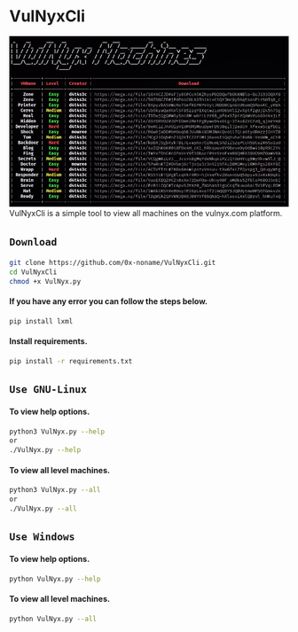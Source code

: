 # VulNyxCli
![](/vm-cli.png)
VulNyxCli is a simple tool to view all machines on the vulnyx.com platform.

## **``Download``**
```bash
git clone https://github.com/0x-noname/VulNyxCli.git
cd VulNyxCli
chmod +x VulNyx.py
```
#### If you have any error you can follow the steps below.
```bash
pip install lxml
```
#### Install requirements.
```bash
pip install -r requirements.txt
```
## **``Use GNU-Linux``**

#### To view help options.
```bash
python3 VulNyx.py --help
or
./VulNyx.py --help
```
#### To view all level machines.
```bash
python3 VulNyx.py --all
or
./VulNyx.py --all
```

## **``Use Windows``**

#### To view help options.
```bash
python VulNyx.py --help
```
#### To view all level machines.
```bash
python VulNyx.py --all
```

